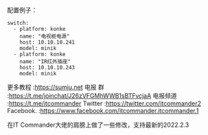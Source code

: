 配置例子：

```
switch:
  - platform: konke
    name: "电视柜电源"
    host: 10.10.10.241
    model: minik
  - platform: konke      
    name: "IR红外插座"
    host: 10.10.10.243
    model: minik
```

更多教程    :https://sumju.net
电报  群    :https://t.me/joinchat/J26zVFGMhWWB1sBTFvcjaA
电报频道    :https://t.me/itcommander
Twitter    :https://twitter.com/itcommander2
Facebook.  :https://www.facebook.com/itcommander.itcommander.1

在IT Commander大佬的肩膀上做了一些修改，支持最新的2022.2.3
